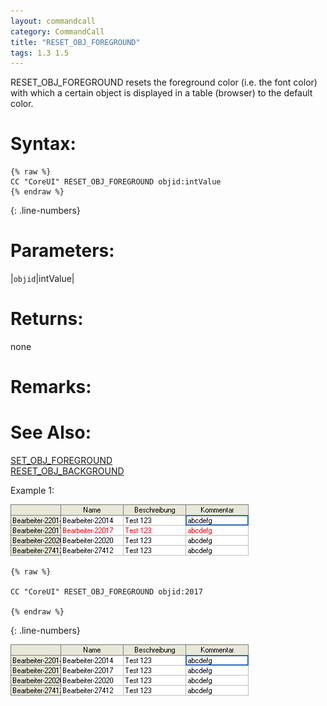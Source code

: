 ```yaml
---
layout: commandcall
category: CommandCall
title: "RESET_OBJ_FOREGROUND"
tags: 1.3 1.5
---
```


RESET_OBJ_FOREGROUND resets the foreground color (i.e. the font color) with which a certain object is displayed in a table (browser) to the default color.

# Syntax:  

```adoscript
{% raw %}
CC "CoreUI" RESET_OBJ_FOREGROUND objid:intValue
{% endraw %}
```
{: .line-numbers}

# Parameters:  

|`objid`|intValue|

# Returns:  

none

# Remarks:



# See Also:  

[SET_OBJ_FOREGROUND](set_obj_foreground.html "SET_OBJ_FOREGROUND")  
[RESET_OBJ_BACKGROUND](reset_obj_background.html "RESET_OBJ_BACKGROUND")  


Example 1:

![](/images/RESET_OBJ_FOREGROUND1.png)

```adoscript
{% raw %}

CC "CoreUI" RESET_OBJ_FOREGROUND objid:2017

{% endraw %}
```
{: .line-numbers}

![](/images/RESET_OBJ_FOREGROUND2.png)
